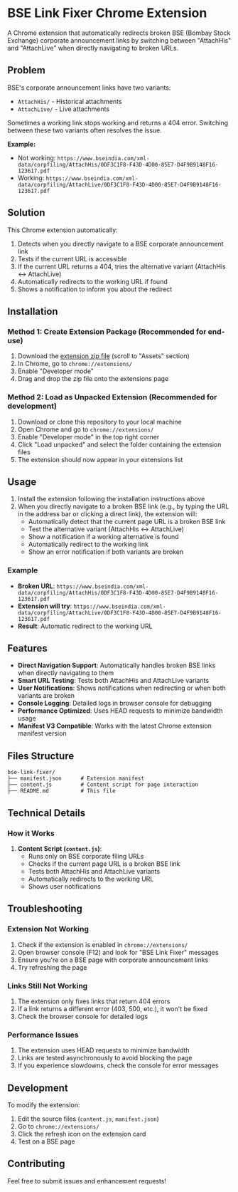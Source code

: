 # BSE Link Fixer Chrome Extension

A Chrome extension that automatically redirects broken BSE (Bombay Stock Exchange) corporate announcement links by switching between "AttachHis" and "AttachLive" when directly navigating to broken URLs.

## Problem

BSE's corporate announcement links have two variants:
- `AttachHis/` - Historical attachments
- `AttachLive/` - Live attachments

Sometimes a working link stops working and returns a 404 error. Switching between these two variants often resolves the issue.

**Example:**
- Not working: `https://www.bseindia.com/xml-data/corpfiling/AttachHis/0DF3C1F8-F43D-4D00-85E7-D4F9B9148F16-123617.pdf`
- Working: `https://www.bseindia.com/xml-data/corpfiling/AttachLive/0DF3C1F8-F43D-4D00-85E7-D4F9B9148F16-123617.pdf`

## Solution

This Chrome extension automatically:
1. Detects when you directly navigate to a BSE corporate announcement link
2. Tests if the current URL is accessible
3. If the current URL returns a 404, tries the alternative variant (AttachHis ↔ AttachLive)
4. Automatically redirects to the working URL if found
5. Shows a notification to inform you about the redirect

## Installation

### Method 1: Create Extension Package (Recommended for end-use)

1. Download the [extension zip file](https://github.com/cTxplorer/bse-link-fixer/releases) (scroll to "Assets" section)
3. In Chrome, go to `chrome://extensions/`
4. Enable "Developer mode"
5. Drag and drop the zip file onto the extensions page

### Method 2: Load as Unpacked Extension (Recommended for development)

1. Download or clone this repository to your local machine
2. Open Chrome and go to `chrome://extensions/`
3. Enable "Developer mode" in the top right corner
4. Click "Load unpacked" and select the folder containing the extension files
5. The extension should now appear in your extensions list

## Usage

1. Install the extension following the installation instructions above
2. When you directly navigate to a broken BSE link (e.g., by typing the URL in the address bar or clicking a direct link), the extension will:
   - Automatically detect that the current page URL is a broken BSE link
   - Test the alternative variant (AttachHis ↔ AttachLive)
   - Show a notification if a working alternative is found
   - Automatically redirect to the working link
   - Show an error notification if both variants are broken

### Example

- **Broken URL**: `https://www.bseindia.com/xml-data/corpfiling/AttachHis/0DF3C1F8-F43D-4D00-85E7-D4F9B9148F16-123617.pdf`
- **Extension will try**: `https://www.bseindia.com/xml-data/corpfiling/AttachLive/0DF3C1F8-F43D-4D00-85E7-D4F9B9148F16-123617.pdf`
- **Result**: Automatic redirect to the working URL

## Features

- **Direct Navigation Support**: Automatically handles broken BSE links when directly navigating to them
- **Smart URL Testing**: Tests both AttachHis and AttachLive variants
- **User Notifications**: Shows notifications when redirecting or when both variants are broken
- **Console Logging**: Detailed logs in browser console for debugging
- **Performance Optimized**: Uses HEAD requests to minimize bandwidth usage
- **Manifest V3 Compatible**: Works with the latest Chrome extension manifest version

## Files Structure

```
bse-link-fixer/
├── manifest.json      # Extension manifest
├── content.js         # Content script for page interaction
├── README.md          # This file
```

## Technical Details

### How it Works

1. **Content Script (`content.js`)**:
   - Runs only on BSE corporate filing URLs
   - Checks if the current page URL is a broken BSE link
   - Tests both AttachHis and AttachLive variants
   - Automatically redirects to the working URL
   - Shows user notifications

## Troubleshooting

### Extension Not Working

1. Check if the extension is enabled in `chrome://extensions/`
2. Open browser console (F12) and look for "BSE Link Fixer" messages
3. Ensure you're on a BSE page with corporate announcement links
4. Try refreshing the page

### Links Still Not Working

1. The extension only fixes links that return 404 errors
2. If a link returns a different error (403, 500, etc.), it won't be fixed
3. Check the browser console for detailed logs

### Performance Issues

1. The extension uses HEAD requests to minimize bandwidth
2. Links are tested asynchronously to avoid blocking the page
3. If you experience slowdowns, check the console for error messages

## Development

To modify the extension:

1. Edit the source files (`content.js`, `manifest.json`)
2. Go to `chrome://extensions/`
3. Click the refresh icon on the extension card
4. Test on a BSE page

## Contributing

Feel free to submit issues and enhancement requests!
